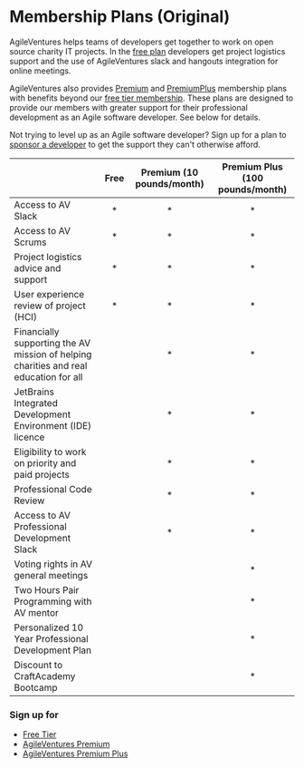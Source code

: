 # Membership Plans (Original)

AgileVentures helps teams of developers get together to work on open source charity IT projects.  In the [free plan](http://www.agileventures.org/free) developers get project logistics support and the use of AgileVentures slack and hangouts integration for online meetings.

AgileVentures also provides [Premium](http://www.agileventures.org/premium) and [PremiumPlus](http://www.agileventures.org/premiumplus) membership plans with benefits beyond our [free tier membership](http://www.agileventures.org/free). These plans are designed to provide our members with greater support for their professional development as an Agile software developer.  See below for details.

Not trying to level up as an Agile software developer? Sign up for a plan to [sponsor a developer](http://www.agileventures.org/sponsorship) to get the support they can't otherwise afford.

|                                                                                       | Free    | Premium (10 pounds/month) | Premium Plus (100 pounds/month) |
| :------------------------------------------------------------------------------------ | :-----: | :-----------------------: | :-----------------------------: |
| Access to AV Slack                                                                    |    *    |             *             |                 *               |
| Access to AV Scrums                                                                   |    *    |             *             |                 *               |
| Project logistics advice and support                                                  |    *    |             *             |                 *               |
| User experience review of project (HCI)                                               |    *    |             *             |                 *               |
| Financially supporting the AV mission of helping charities and real education for all |         |             *             |                 *               |
| JetBrains Integrated Development Environment (IDE) licence                            |         |             *             |                 *               |
| Eligibility to work on priority and paid projects                                     |         |             *             |                 *               |
| Professional Code Review                                                              |         |             *             |                 *               |
| Access to AV Professional Development Slack                                           |         |             *             |                 *               |
| Voting rights in AV general meetings                                                  |         |                           |                 *               |
| Two Hours Pair Programming with AV mentor                                             |         |                           |                 *               |
| Personalized 10 Year Professional Development Plan                                    |         |                           |                 *               |
| Discount to CraftAcademy Bootcamp                                                     |         |                           |                 *               |

### Sign up for

- [Free Tier](http://www.agileventures.org/users/sign_up)
- [AgileVentures Premium](http://www.agileventures.org/charges/new)
- [AgileVentures Premium Plus](http://www.agileventures.org/charges/new?plan=premiumplus)